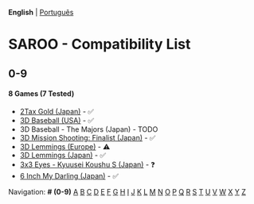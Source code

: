 **English** | [Português](../pt-br/09.md)

# SAROO - Compatibility List

## 0-9

#### 8 Games (7 Tested)

- [2Tax Gold (Japan)](../../../Regions/Retails/Japan/T-4305G/01/README.md) - :white_check_mark:
- [3D Baseball (USA)](../../../Regions/Retails/USA/T-15906H/01/README.md) - :white_check_mark:
- 3D Baseball - The Majors (Japan) - TODO
- [3D Mission Shooting: Finalist (Japan)](../../../Regions/Retails/Japan/T-18511G/01/README.md) - :white_check_mark:
- [3D Lemmings (Europe)](../../../Regions/Retails/Europe/T-11304H/01/README.md) - :warning:
- [3D Lemmings (Japan)](../../../Regions/Retails/Japan/T-15013G/01/README.md) - :white_check_mark:
- [3x3 Eyes - Kyuusei Koushu S (Japan)](../../../Regions/Retails/Japan/T-21301G/01/README.md) - :question:
- [6 Inch My Darling (Japan)](../../../Regions/Retails/Japan/T-19721G/01/README.md) - :white_check_mark:

Navigation:
**# (0-9)** [A](./A.md) [B](./B.md) [C](./C.md) [D](./D.md) [E](./E.md) [F](./F.md) [G](./G.md) [H](./H.md) [I](./I.md) [J](./J.md) [K](./K.md) [L](./L.md) [M](./M.md) [N](./N.md) [O](./O.md) [P](./P.md) [Q](./Q.md) [R](./R.md) [S](./S.md) [T](./T.md) [U](./U.md) [V](./V.md) [W](./W.md) [X](./X.md) [Y](./Y.md) [Z](./Z.md)
